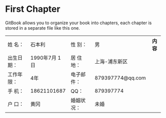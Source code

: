 # First Chapter

GitBook allows you to organize your book into chapters, each chapter is stored in a separate file like this one.

<table>
    <tr>
        <td >姓    名：</td>
        <td>石本利</td>
        <td>性    别：</td>
        <td>男</td>
        <th colspan="2">内容</th>
    </tr>
    <tr>
        <td>出生日期：</td>
        <td>1990年7月 1日</td>
        <td>居 住 地：</td>
        <td>上海-浦东新区</td>
    </tr>
    <tr>
        <td>工作年限：</td>
        <td>4年</td>
        <td>电子邮件：</td>
        <td>879397774@qq.com</td>
    </tr>
    <tr>
        <td>手    机：</td>
        <td>18621101687</td>
        <td>QQ：</td>
        <td>879397774</td>
    </tr>
    <tr>
        <td>户    口：</td>
        <td>黄冈</td>
        <td>婚姻状况：</td>
        <td>未婚</td>
    </tr>
</table>







